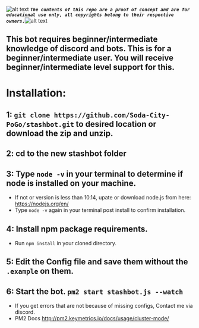 <!-- define variables -->
[1.1]: http://i.imgur.com/M4fJ65n.png (ATTENTION)

![alt text][1.1] <strong><em>`The contents of this repo are a proof of concept and are for educational use only, all copyrights belong to their respective owners.`</em></strong>![alt text][1.1]<br/>

## This bot requires beginner/intermediate knowledge of discord and bots. This is for a beginner/intermediate user. You will receive beginner/intermediate level support for this.

# Installation:
## 1: `git clone https://github.com/Soda-City-PoGo/stashbot.git` to desired location or download the zip and unzip.

## 2: cd to the new stashbot folder

## 3: Type `node -v` in your terminal to determine if node is installed on your machine.
  - If not or version is less than 10.14, upate or download node.js from here: https://nodejs.org/en/
  - Type `node -v` again in your terminal post install to confirm installation.

## 4: Install npm package requirements.
  - Run `npm install` in your cloned directory.

## 5: Edit the Config file and save them without the `.example` on them.
  
## 6: Start the bot. `pm2 start stashbot.js --watch`
  - If you get errors that are not because of missing configs, Contact me via discord.
  - PM2 Docs http://pm2.keymetrics.io/docs/usage/cluster-mode/